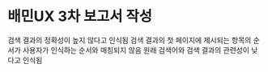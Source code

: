 # 배민UX 3차 보고서 작성

검색 결과의 정확성이 높지 않다고 인식됨
검색 결과의 첫 페이지에 제시되는 항목의 순서가 사용자가 인식하는 순서와 매칭되지 않음
원래 검색어와 검색 결과의 관련성이 낮다고 인식됨
